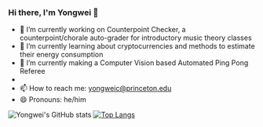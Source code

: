 ### Hi there, I'm Yongwei 👋
- 🎵 I’m currently working on Counterpoint Checker, a counterpoint/chorale auto-grader for introductory music theory classes
- 🌱 I’m currently learning about cryptocurrencies and methods to estimate their energy consumption
- 🏓 I’m currently making a Computer Vision based Automated Ping Pong Referee
- 
- 📫 How to reach me: yongweic@princeton.edu
- 😄 Pronouns: he/him

![Yongwei's GitHub stats](https://github-readme-stats.vercel.app/api?username=YongweiChe&show_icons=true)
[![Top Langs](https://github-readme-stats.vercel.app/api/top-langs/?username=YongweiChe&layout=compact)](https://github.com/anuraghazra/github-readme-stats)

